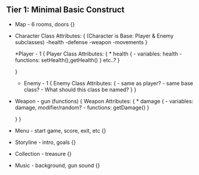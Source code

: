 ## Tier 1: Minimal Basic Construct
* Map - 6 rooms, doors {}
* Character Class Attributes: {
  (Character is Base: Player & Enemy subclasses)
        -health
        -defense
        -weapon
        -movements
    }   

    *Player - 1 {
        Player Class Attributes: {
            * health  {
                - variables: health
                - functions: setHealth(),getHealth()
            }
            etc..?
        }
    
    }
    * Enemy - 1 {
        Enemy Class Attributes:  {
            - same as player?
                  - same base class?
                - What should this class be named?
        }
    }
* Weapon - gun (functions) {
    Weapon Attributes:  {
        * damage  {
            - variables: damage, modifier/random?
            - functions: getDamage()
        }

    }
}
* Menu - start game, score,  exit, etc {}
* Storyline - intro, goals  {}
* Collection - treasure {}
* Music - background, gun sound {}
